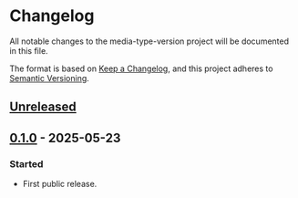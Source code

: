 <!--
SPDX-FileCopyrightText: Peter Pentchev <roam@ringlet.net>
SPDX-License-Identifier: BSD-2-Clause
-->

# Changelog

All notable changes to the media-type-version project will be documented in this file.

The format is based on [Keep a Changelog](https://keepachangelog.com/en/1.1.0/),
and this project adheres to [Semantic Versioning](https://semver.org/spec/v2.0.0.html).

## [Unreleased]

## [0.1.0] - 2025-05-23

### Started

- First public release.

[Unreleased]: https://gitlab.com/ppentchev/media-type-version/-/compare/release%2F0.1.0...main
[0.1.0]: https://gitlab.com/ppentchev/media-type-version/-/tags/release%2F0.1.0
